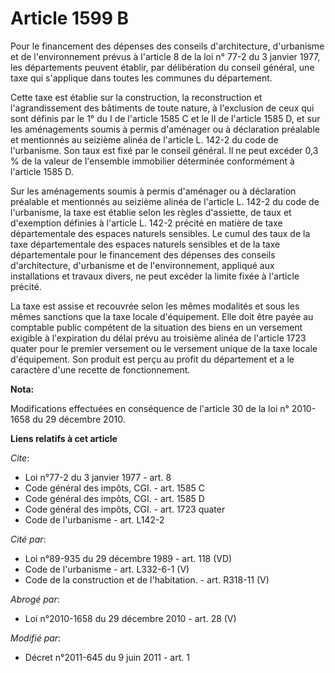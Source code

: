 # Article 1599 B

Pour le financement des dépenses des conseils d'architecture, d'urbanisme et de l'environnement prévus à l'article 8 de la
loi n° 77-2 du 3 janvier 1977, les départements peuvent établir, par délibération du conseil général, une taxe qui s'applique
dans toutes les communes du département. 

Cette taxe est établie sur la construction, la reconstruction et l'agrandissement des bâtiments de toute nature, à
l'exclusion de ceux qui sont définis par le 1° du I de l'article 1585 C et le II de l'article 1585 D, et sur les aménagements
soumis à permis d'aménager ou à déclaration préalable et mentionnés au seizième alinéa de l'article L. 142-2 du code de
l'urbanisme. Son taux est fixé par le conseil général. Il ne peut excéder 0,3 % de la valeur de l'ensemble immobilier
déterminée conformément à l'article 1585 D. 

Sur les aménagements soumis à permis d'aménager ou à déclaration préalable et mentionnés au seizième alinéa de l'article L.
142-2 du code de l'urbanisme, la taxe est établie selon les règles d'assiette, de taux et d'exemption définies à l'article L.
142-2 précité en matière de taxe départementale des espaces naturels sensibles. Le cumul des taux de la taxe départementale
des espaces naturels sensibles et de la taxe départementale pour le financement des dépenses des conseils d'architecture,
d'urbanisme et de l'environnement, appliqué aux installations et travaux divers, ne peut excéder la limite fixée à l'article
précité. 

La taxe est assise et recouvrée selon les mêmes modalités et sous les mêmes sanctions que la taxe locale d'équipement. Elle
doit être payée au comptable public compétent de la situation des biens en un versement exigible à l'expiration du délai
prévu au troisième alinéa de l'article 1723 quater pour le premier versement ou le versement unique de la taxe locale
d'équipement. Son produit est perçu au profit du département et a le caractère d'une recette de fonctionnement.

**Nota:**

Modifications effectuées en conséquence de l'article 30 de la loi n° 2010-1658 du 29 décembre 2010.

**Liens relatifs à cet article**

_Cite_:

  - Loi n°77-2 du 3 janvier 1977 - art. 8
  - Code général des impôts, CGI. - art. 1585 C
  - Code général des impôts, CGI. - art. 1585 D
  - Code général des impôts, CGI. - art. 1723 quater
  - Code de l'urbanisme - art. L142-2

_Cité par_:

  - Loi n°89-935 du 29 décembre 1989 - art. 118 (VD)
  - Code de l'urbanisme - art. L332-6-1 (V)
  - Code de la construction et de l'habitation. - art. R318-11 (V)

_Abrogé par_:

  - Loi n°2010-1658 du 29 décembre 2010 - art. 28 (V)

_Modifié par_:

  - Décret n°2011-645 du 9 juin 2011 - art. 1
